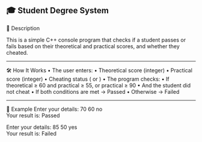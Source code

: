 🎓 Student Degree System
-------------------------------------------------------------------------
📌 Description

This is a simple C++ console program that checks if a student passes or fails based on their theoretical and practical scores, and whether they cheated.
_________________________________________________________________________
🛠 How It Works
• 	The user enters:
• 	Theoretical score (integer)
• 	Practical score (integer)
• 	Cheating status ( or )
• 	The program checks:
• 	If theoretical ≥ 60 and practical ≥ 55, or practical ≥ 90
• 	And the student did not cheat
• 	If both conditions are met → Passed
• 	Otherwise → Failed
__________________________________________________________________________
🧪 Example
Enter your details: 70 60 no  
Your result is: Passed

Enter your details: 85 50 yes  
Your result is: Failed
